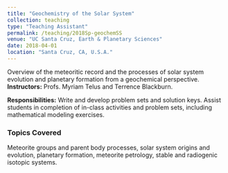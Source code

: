 ```yaml
---
title: "Geochemistry of the Solar System"
collection: teaching
type: "Teaching Assistant"
permalink: /teaching/2018Sp-geochemSS
venue: "UC Santa Cruz, Earth & Planetary Sciences"
date: 2018-04-01
location: "Santa Cruz, CA, U.S.A."
---
```


Overview of the meteoritic record and the processes of solar system evolution and planetary formation from a geochemical perspective.<br><b>Instructors:</b> Profs. Myriam Telus and Terrence Blackburn.

<b>Responsibilities:</b> Write and develop problem sets and solution keys. Assist students in completion of in-class activities and problem sets, including mathematical modeling exercises. 

### Topics Covered
Meteorite groups and parent body processes, solar system origins and evolution, planetary formation, meteorite petrology, stable and radiogenic isotopic systems.


